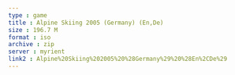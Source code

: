 ```yaml
---
type : game
title : Alpine Skiing 2005 (Germany) (En,De)
size : 196.7 M
format : iso
archive : zip
server : myrient
link2 : Alpine%20Skiing%202005%20%28Germany%29%20%28En%2CDe%29
---
```

